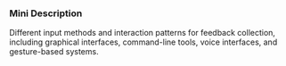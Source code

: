 ### Mini Description

Different input methods and interaction patterns for feedback collection, including graphical interfaces, command-line tools, voice interfaces, and gesture-based systems.
